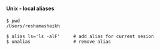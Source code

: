 #### Unix - local aliases

```
$ pwd
/Users/reshamashaikh

$ alias ls='ls -alF'     # add alias for current sesion
$ unalias                # remove alias

```
